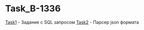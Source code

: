 # Task_B-1336

[Task1](https://github.com/Voyage-r/Task_B-1336/tree/main/Task1) - Задание с SQL запросом
[Task2](https://github.com/Voyage-r/Task_B-1336/tree/main/Task2) - Парсер json формата
